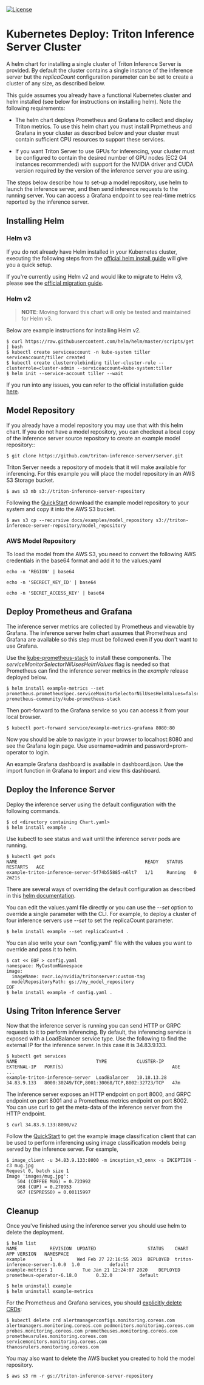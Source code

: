 <!--
# Copyright (c) 2018-2023, NVIDIA CORPORATION. All rights reserved.
#
# Redistribution and use in source and binary forms, with or without
# modification, are permitted provided that the following conditions
# are met:
#  * Redistributions of source code must retain the above copyright
#    notice, this list of conditions and the following disclaimer.
#  * Redistributions in binary form must reproduce the above copyright
#    notice, this list of conditions and the following disclaimer in the
#    documentation and/or other materials provided with the distribution.
#  * Neither the name of NVIDIA CORPORATION nor the names of its
#    contributors may be used to endorse or promote products derived
#    from this software without specific prior written permission.
#
# THIS SOFTWARE IS PROVIDED BY THE COPYRIGHT HOLDERS ``AS IS'' AND ANY
# EXPRESS OR IMPLIED WARRANTIES, INCLUDING, BUT NOT LIMITED TO, THE
# IMPLIED WARRANTIES OF MERCHANTABILITY AND FITNESS FOR A PARTICULAR
# PURPOSE ARE DISCLAIMED.  IN NO EVENT SHALL THE COPYRIGHT OWNER OR
# CONTRIBUTORS BE LIABLE FOR ANY DIRECT, INDIRECT, INCIDENTAL, SPECIAL,
# EXEMPLARY, OR CONSEQUENTIAL DAMAGES (INCLUDING, BUT NOT LIMITED TO,
# PROCUREMENT OF SUBSTITUTE GOODS OR SERVICES; LOSS OF USE, DATA, OR
# PROFITS; OR BUSINESS INTERRUPTION) HOWEVER CAUSED AND ON ANY THEORY
# OF LIABILITY, WHETHER IN CONTRACT, STRICT LIABILITY, OR TORT
# (INCLUDING NEGLIGENCE OR OTHERWISE) ARISING IN ANY WAY OUT OF THE USE
# OF THIS SOFTWARE, EVEN IF ADVISED OF THE POSSIBILITY OF SUCH DAMAGE.
-->

[![License](https://img.shields.io/badge/License-BSD3-lightgrey.svg)](https://opensource.org/licenses/BSD-3-Clause)

# Kubernetes Deploy: Triton Inference Server Cluster

A helm chart for installing a single cluster of Triton Inference
Server is provided. By default the cluster contains a single instance
of the inference server but the *replicaCount* configuration parameter
can be set to create a cluster of any size, as described below.

This guide assumes you already have a functional Kubernetes cluster
and helm installed (see below for instructions on installing
helm). Note the following requirements:

* The helm chart deploys Prometheus and Grafana to collect and display Triton metrics. To use this helm chart you must install Prpmetheus and Grafana in your cluster as described below and your cluster must contain sufficient CPU resources to support these services.

* If you want Triton Server to use GPUs for inferencing, your cluster
must be configured to contain the desired number of GPU nodes (EC2 G4 instances recommended)
with support for the NVIDIA driver and CUDA version required by the version
of the inference server you are using.

The steps below describe how to set-up a model repository, use helm to
launch the inference server, and then send inference requests to the
running server. You can access a Grafana endpoint to see real-time
metrics reported by the inference server.

## Installing Helm

### Helm v3

If you do not already have Helm installed in your Kubernetes cluster,
executing the following steps from the [official helm install
guide](https://helm.sh/docs/intro/install/) will
give you a quick setup.

If you're currently using Helm v2 and would like to migrate to Helm v3,
please see the [official migration guide](https://helm.sh/docs/topics/v2_v3_migration/).

### Helm v2

> **NOTE**: Moving forward this chart will only be tested and maintained for Helm v3.

Below are example instructions for installing Helm v2.

```
$ curl https://raw.githubusercontent.com/helm/helm/master/scripts/get | bash
$ kubectl create serviceaccount -n kube-system tiller
serviceaccount/tiller created
$ kubectl create clusterrolebinding tiller-cluster-rule --clusterrole=cluster-admin --serviceaccount=kube-system:tiller
$ helm init --service-account tiller --wait
```

If you run into any issues, you can refer to the official installation guide [here](https://v2.helm.sh/docs/install/).

## Model Repository

If you already have a model repository you may use that with this helm
chart. If you do not have a model repository, you can checkout a local
copy of the inference server source repository to create an example
model repository::

```
$ git clone https://github.com/triton-inference-server/server.git
```

Triton Server needs a repository of models that it will make available
for inferencing. For this example you will place the model repository
in an AWS S3 Storage bucket.

```
$ aws s3 mb s3://triton-inference-server-repository
```

Following the [QuickStart](../../docs/getting_started/quickstart.md) download the
example model repository to your system and copy it into the AWS S3
bucket.

```
$ aws s3 cp --recursive docs/examples/model_repository s3://triton-inference-server-repository/model_repository
```

### AWS Model Repository
To load the model from the AWS S3, you need to convert the following AWS credentials in the base64 format and add it to the values.yaml

```
echo -n 'REGION' | base64
```
```
echo -n 'SECRECT_KEY_ID' | base64
```
```
echo -n 'SECRET_ACCESS_KEY' | base64
```

## Deploy Prometheus and Grafana

The inference server metrics are collected by Prometheus and viewable
by Grafana. The inference server helm chart assumes that Prometheus
and Grafana are available so this step must be followed even if you
don't want to use Grafana.

Use the [kube-prometheus-stack](https://github.com/prometheus-community/helm-charts/tree/main/charts/kube-prometheus-stack) to install these components. The
*serviceMonitorSelectorNilUsesHelmValues* flag is needed so that
Prometheus can find the inference server metrics in the *example*
release deployed below.

```
$ helm install example-metrics --set prometheus.prometheusSpec.serviceMonitorSelectorNilUsesHelmValues=false prometheus-community/kube-prometheus-stack
```

Then port-forward to the Grafana service so you can access it from
your local browser.

```
$ kubectl port-forward service/example-metrics-grafana 8080:80
```

Now you should be able to navigate in your browser to localhost:8080
and see the Grafana login page. Use username=admin and
password=prom-operator to login.

An example Grafana dashboard is available in dashboard.json. Use the
import function in Grafana to import and view this dashboard.

## Deploy the Inference Server

Deploy the inference server using the default configuration with the
following commands.

```
$ cd <directory containing Chart.yaml>
$ helm install example .
```

Use kubectl to see status and wait until the inference server pods are
running.

```
$ kubectl get pods
NAME                                               READY   STATUS    RESTARTS   AGE
example-triton-inference-server-5f74b55885-n6lt7   1/1     Running   0          2m21s
```

There are several ways of overriding the default configuration as
described in this [helm
documentation](https://helm.sh/docs/using_helm/#customizing-the-chart-before-installing).

You can edit the values.yaml file directly or you can use the *--set*
option to override a single parameter with the CLI. For example, to
deploy a cluster of four inference servers use *--set* to set the
replicaCount parameter.

```
$ helm install example --set replicaCount=4 .
```

You can also write your own "config.yaml" file with the values you
want to override and pass it to helm.

```
$ cat << EOF > config.yaml
namespace: MyCustomNamespace
image:
  imageName: nvcr.io/nvidia/tritonserver:custom-tag
  modelRepositoryPath: gs://my_model_repository
EOF
$ helm install example -f config.yaml .
```

## Using Triton Inference Server

Now that the inference server is running you can send HTTP or GRPC
requests to it to perform inferencing. By default, the inferencing
service is exposed with a LoadBalancer service type. Use the following
to find the external IP for the inference server. In this case it is
34.83.9.133.

```
$ kubectl get services
NAME                             TYPE           CLUSTER-IP     EXTERNAL-IP   PORT(S)                                        AGE
...
example-triton-inference-server  LoadBalancer   10.18.13.28    34.83.9.133   8000:30249/TCP,8001:30068/TCP,8002:32723/TCP   47m
```

The inference server exposes an HTTP endpoint on port 8000, and GRPC
endpoint on port 8001 and a Prometheus metrics endpoint on
port 8002. You can use curl to get the meta-data of the inference server
from the HTTP endpoint.

```
$ curl 34.83.9.133:8000/v2
```

Follow the [QuickStart](../../docs/getting_started/quickstart.md) to get the example
image classification client that can be used to perform inferencing
using image classification models being served by the inference
server. For example,

```
$ image_client -u 34.83.9.133:8000 -m inception_v3_onnx -s INCEPTION -c3 mug.jpg
Request 0, batch size 1
Image 'images/mug.jpg':
    504 (COFFEE MUG) = 0.723992
    968 (CUP) = 0.270953
    967 (ESPRESSO) = 0.00115997
```

## Cleanup

Once you've finished using the inference server you should use helm to
delete the deployment.

```
$ helm list
NAME            REVISION  UPDATED                   STATUS    CHART                          APP VERSION   NAMESPACE
example         1         Wed Feb 27 22:16:55 2019  DEPLOYED  triton-inference-server-1.0.0  1.0           default
example-metrics	1       	Tue Jan 21 12:24:07 2020	DEPLOYED	prometheus-operator-6.18.0   	 0.32.0     	 default

$ helm uninstall example
$ helm uninstall example-metrics
```

For the Prometheus and Grafana services, you should [explicitly delete
CRDs](https://github.com/prometheus-community/helm-charts/tree/main/charts/kube-prometheus-stack#uninstall-helm-chart):

```
$ kubectl delete crd alertmanagerconfigs.monitoring.coreos.com alertmanagers.monitoring.coreos.com podmonitors.monitoring.coreos.com probes.monitoring.coreos.com prometheuses.monitoring.coreos.com prometheusrules.monitoring.coreos.com servicemonitors.monitoring.coreos.com thanosrulers.monitoring.coreos.com
```

You may also want to delete the AWS bucket you created to hold the
model repository.

```
$ aws s3 rm -r gs://triton-inference-server-repository
```
